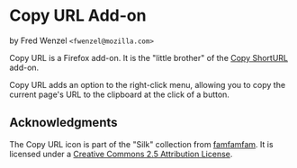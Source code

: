 Copy URL Add-on
===============
by Fred Wenzel ``<fwenzel@mozilla.com>``

Copy URL is a Firefox add-on. It is the "little brother" of the [Copy
ShortURL](http://github.com/fwenzel/copy-shorturl/) add-on.

Copy URL adds an option to the right-click menu, allowing you to copy the
current page's URL to the clipboard at the click of a button.

Acknowledgments
---------------
The Copy URL icon is part of the "Silk" collection from
[famfamfam](http://www.famfamfam.com/lab/icons/silk/). It is licensed under
a [Creative Commons 2.5 Attribution License](http://creativecommons.org/licenses/by/2.5/).
